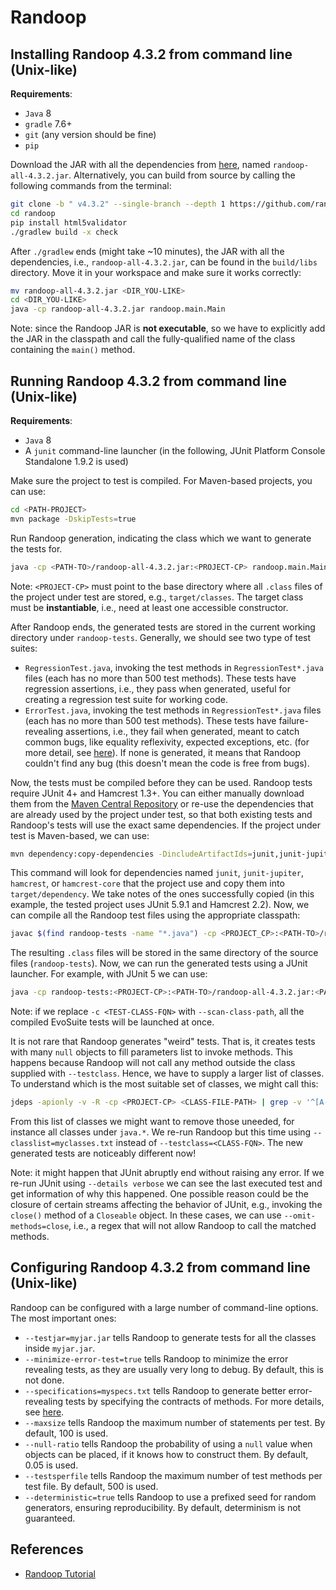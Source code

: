 # Randoop

## Installing Randoop 4.3.2 from command line (Unix-like)

**Requirements**:

- `Java` 8
- `gradle` 7.6+
- `git` (any version should be fine)
- `pip`

Download the JAR with all the dependencies from [here](https://github.com/randoop/randoop/releases/tag/v4.3.2), named `randoop-all-4.3.2.jar`. Alternatively, you can build from source by calling the following commands from the terminal:

```sh
git clone -b " v4.3.2" --single-branch --depth 1 https://github.com/randoop/randoop
cd randoop
pip install html5validator
./gradlew build -x check
```

After `./gradlew` ends (might take ~10 minutes), the JAR with all the dependencies, i.e., `randoop-all-4.3.2.jar`, can be found in the `build/libs` directory. Move it in your workspace and make sure it works correctly:

```sh
mv randoop-all-4.3.2.jar <DIR_YOU-LIKE>
cd <DIR_YOU-LIKE>
java -cp randoop-all-4.3.2.jar randoop.main.Main
```

Note: since the Randoop JAR is **not executable**, so we have to explicitly add the JAR in the classpath and call the fully-qualified name of the class containing the `main()` method.

## Running Randoop 4.3.2 from command line (Unix-like)

**Requirements**:

- `Java` 8
- A `junit` command-line launcher (in the following, JUnit Platform Console Standalone 1.9.2 is used)

Make sure the project to test is compiled. For Maven-based projects, you can use:

```sh
cd <PATH-PROJECT>
mvn package -DskipTests=true
```

Run Randoop generation, indicating the class which we want to generate the tests for.

```sh
java -cp <PATH-TO>/randoop-all-4.3.2.jar:<PROJECT-CP> randoop.main.Main gentests --testclass=<CLASS-FQN> --time-limit=20, --junit-output-dir=randoop-tests
```

Note: `<PROJECT-CP>` must point to the base directory where all `.class` files of the project under test are stored, e.g., `target/classes`. The target class must be **instantiable**, i.e., need at least one accessible constructor.

After Randoop ends, the generated tests are stored in the current working directory under `randoop-tests`. Generally, we should see two type of test suites:

- `RegressionTest.java`, invoking the test methods in `RegressionTest*.java` files (each has no more than 500 test methods). These tests have regression assertions, i.e., they pass when generated, useful for creating a regression test suite for working code.
- `ErrorTest.java`, invoking the test methods in `RegressionTest*.java` files (each has no more than 500 test methods). These tests have failure-revealing assertions, i.e., they fail when generated, meant to catch common bugs, like equality reflexivity, expected exceptions, etc. (for more detail, see [here](https://randoop.github.io/randoop/manual/dev.html#checks)). If none is generated, it means that Randoop couldn't find any bug (this doesn't mean the code is free from bugs).

Now, the tests must be compiled before they can be used. Randoop tests require JUnit 4+ and Hamcrest 1.3+. You can either manually download them from the [Maven Central Repository](https://central.sonatype.com/) or re-use the dependencies that are already used by the project under test, so that both existing tests and Randoop's tests will use the exact same dependencies. If the project under test is Maven-based, we can use:

```sh
mvn dependency:copy-dependencies -DincludeArtifactIds=junit,junit-jupiter,hamcrest,hamcrest-core
```

This command will look for dependencies named `junit`, `junit-jupiter`, `hamcrest`, or `hamcrest-core` that the project use and copy them into `target/dependency`. We take notes of the ones successfully copied (in this example, the tested project uses JUnit 5.9.1 and Hamcrest 2.2). Now, we can compile all the Randoop test files using the appropriate classpath:

```sh
javac $(find randoop-tests -name "*.java") -cp <PROJECT_CP>:<PATH-TO>/randoop-all-4.3.2.jar:<PATH-TO>/junit-jupiter-5.9.1.jar:<PATH-TO>/hamcrest-2.2.jar
```

The resulting `.class` files will be stored in the same directory of the source files (`randoop-tests`). Now, we can run the generated tests using a JUnit launcher. For example, with JUnit 5 we can use:

```sh
java -cp randoop-tests:<PROJECT-CP>:<PATH-TO>/randoop-all-4.3.2.jar:<PATH-TO>/junit-platform-console-standalone-1.9.2.jar org.junit.platform.console.ConsoleLauncher -c <TEST-CLASS-FQN>
```

Note: if we replace `-c <TEST-CLASS-FQN>` with `--scan-class-path`, all the compiled EvoSuite tests will be launched at once.

It is not rare that Randoop generates "weird" tests. That is, it creates tests with many `null` objects to fill parameters list to invoke methods. This happens because Randoop will not call any method outside the class supplied with `--testclass`. Hence, we have to supply a larger list of classes. To understand which is the most suitable set of classes, we might call this:

```sh
jdeps -apionly -v -R -cp <PROJECT-CP> <CLASS-FILE-PATH> | grep -v '^[A-Za-z]' | sed -E 's/^.* -> ([^ ]+) .*$/\1/' | sort | uniq > myclasses.txt
```

From this list of classes we might want to remove those uneeded, for instance all classes under `java.*`. We re-run Randoop but this time using `--classlist=myclasses.txt` instead of `--testclass=<CLASS-FQN>`. The new generated tests are noticeably different now!

Note: it might happen that JUnit abruptly end without raising any error. If we re-run JUnit using `--details verbose` we can see the last executed test and get information of why this happened. One possible reason could be the closure of certain streams affecting the behavior of JUnit, e.g., invoking the `close()` method of a `Closeable` object. In these cases, we can use `--omit-methods=close`, i.e., a regex that will not allow Randoop to call the matched methods. 

## Configuring Randoop 4.3.2 from command line (Unix-like)

Randoop can be configured with a large number of command-line options. The most important ones:

- `--testjar=myjar.jar` tells Randoop to generate tests for all the classes inside `myjar.jar`.
- `--minimize-error-test=true` tells Randoop to minimize the error revealing tests, as they are usually very long to debug. By default, this is not done.
- `--specifications=myspecs.txt` tells Randoop to generate better error-revealing tests by specifying the contracts of methods. For more details, see [here](https://randoop.github.io/randoop/manual/index.html#specifying-behavior).
- `--maxsize` tells Randoop the maximum number of statements per test. By default, 100 is used.
- `--null-ratio` tells Randoop the probability of using a `null` value when objects can be placed, if it knows how to construct them. By default, 0.05 is used.
- `--testsperfile` tells Randoop the maximum number of test methods per test file. By default, 500 is used.
- `--deterministic=true` tells Randoop to use a prefixed seed for random generators, ensuring reproducibility. By default, determinism is not guaranteed.

## References

- [Randoop Tutorial](https://randoop.github.io/randoop/manual/index.html/)